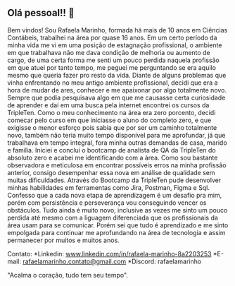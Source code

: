 ## Olá pessoal!! 👋

Bem vindos! Sou Rafaela Marinho, formada há mais de 10 anos em Ciências Contábeis, trabalhei na área por quase 16 anos. Em um certo período da minha vida me vi em uma posição de estagnação profissional, o ambiente em que trabalhava não me dava condição de melhoria ou aumento de cargo, de uma certa forma me senti um pouco perdida naquela profissão em que atuei por tanto tempo, me peguei me perguntando se era aquilo mesmo que queria fazer pro resto da vida. Diante de alguns problemas que vinha enfrentando no meu antigo ambiente profissional, decidi que era a hora de mudar de ares, conhecer e me apaixonar por algo totalmente novo. Sempre que podia pesquisava algo em que me causasse certa curiosidade de aprender e daí em uma busca pela internet encontrei os cursos da TripleTen. Como o meu conhecimento na área era zero porcento, decidi comecar pelo curso em que iniciasse o aluno do completo zero, e que exigisse o menor esforço pois sabia que por ser um caminho totalmente novo, também não teria muito tempo disponível para me aprofundar, já que trabalhava em tempo integral, fora minha outras demandas de casa, marido e família.
Iniciei e conclui o bootcamp de analista de QA da TripleTen do absoluto zero e acabei me identificando com a área. Como sou bastante observadora e meticulosa em encontrar possíveis erros na minha profissão anterior, consigo desempenhar essa nova em análise de qualidade sem muitas dificuldades. Através do Bootcamp da TripleTen pude desenvolver minhas habilidades em ferramentas como Jira, Postman, Figma e Sql.
Confesso que a cada nova etapa de aprendizagem é um desafio pra mim, porém com persistência e perseverança vou conseguindo vencer os obstáculos. Tudo ainda é muito novo, inclusive as vezes me sinto um pouco perdida até mesmo com a liguagem diferenciada que os profissionais da área usam para se comunicar. Porém sei que tudo é aprendizado e me sinto empolgada para continuar me aprofundando na área de tecnologia e assim permanecer por muitos e muitos anos.

Contato:
*Linkedin: www.linkedin.com/in/rafaela-marinho-8a2203253
*E-mail: rafaelamarinho.contato@gmail.com
*Discord: rafaelamarinho

"Acalma o coração, tudo tem seu tempo".
<!--
**Rafaeladmarinho/Rafaeladmarinho** is a ✨ _special_ ✨ repository because its `README.md` (this file) appears on your GitHub profile.

Here are some ideas to get you started:

- 🔭 I’m currently working on ...
- 🌱 I’m currently learning ...
- 👯 I’m looking to collaborate on ...
- 🤔 I’m looking for help with ...
- 💬 Ask me about ...
- 📫 How to reach me: ...
- 😄 Pronouns: ...
- ⚡ Fun fact: ...
-->
